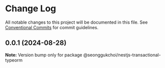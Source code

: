 # Change Log

All notable changes to this project will be documented in this file.
See [Conventional Commits](https://conventionalcommits.org) for commit guidelines.

## 0.0.1 (2024-08-28)

**Note:** Version bump only for package @seonggukchoi/nestjs-transactional-typeorm
